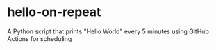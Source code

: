 # hello-on-repeat
A Python script that prints "Hello World" every 5 minutes using GitHub Actions for scheduling

